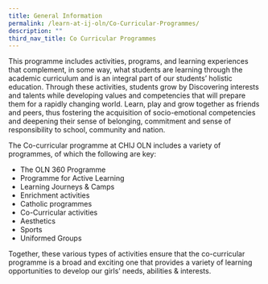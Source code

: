```yaml
---
title: General Information
permalink: /learn-at-ij-oln/Co-Curricular-Programmes/
description: ""
third_nav_title: Co Curricular Programmes
---
```



This programme includes activities, programs, and learning experiences that complement, in some way, what students are learning through the academic curriculum and is an integral part of our students’ holistic education. Through these activities, students grow by
Discovering interests and talents while developing values and competencies that will prepare them for a rapidly changing world. 
Learn, play and grow together as friends and peers, thus  fostering the acquisition of socio-emotional competencies and deepening their sense of belonging, commitment and sense of responsibility to school, community and nation.

The Co-curricular programme at CHIJ OLN includes a variety of programmes, of which the following are key:
* The OLN 360 Programme
* Programme for Active Learning
* Learning Journeys & Camps
* Enrichment activities
* Catholic programmes
* Co-Curricular activities
* Aesthetics
* Sports
* Uniformed Groups

Together, these various types of activities ensure that the co-curricular programme is a broad and exciting one that provides a variety of learning opportunities to develop our girls’ needs, abilities & interests.